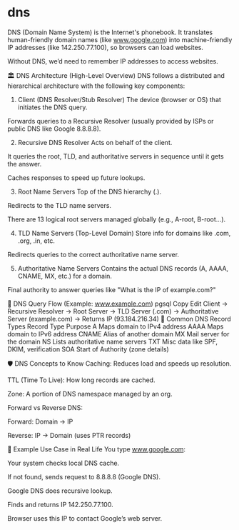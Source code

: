 # dns
DNS (Domain Name System) is the Internet's phonebook. It translates human-friendly domain names (like www.google.com) into machine-friendly IP addresses (like 142.250.77.100), so browsers can load websites.

Without DNS, we’d need to remember IP addresses to access websites.

🏛️ DNS Architecture (High-Level Overview)
DNS follows a distributed and hierarchical architecture with the following key components:

1. Client (DNS Resolver/Stub Resolver)
The device (browser or OS) that initiates the DNS query.

Forwards queries to a Recursive Resolver (usually provided by ISPs or public DNS like Google 8.8.8.8).

2. Recursive DNS Resolver
Acts on behalf of the client.

It queries the root, TLD, and authoritative servers in sequence until it gets the answer.

Caches responses to speed up future lookups.

3. Root Name Servers
Top of the DNS hierarchy (.).

Redirects to the TLD name servers.

There are 13 logical root servers managed globally (e.g., A-root, B-root...).

4. TLD Name Servers (Top-Level Domain)
Store info for domains like .com, .org, .in, etc.

Redirects queries to the correct authoritative name server.

5. Authoritative Name Servers
Contains the actual DNS records (A, AAAA, CNAME, MX, etc.) for a domain.

Final authority to answer queries like "What is the IP of example.com?"

🧱 DNS Query Flow (Example: www.example.com)
pgsql
Copy
Edit
Client → Recursive Resolver → Root Server
       → TLD Server (.com)
       → Authoritative Server (example.com)
       → Returns IP (93.184.216.34)
🧾 Common DNS Record Types
Record Type	Purpose
A	Maps domain to IPv4 address
AAAA	Maps domain to IPv6 address
CNAME	Alias of another domain
MX	Mail server for the domain
NS	Lists authoritative name servers
TXT	Misc data like SPF, DKIM, verification
SOA	Start of Authority (zone details)

🛡️ DNS Concepts to Know
Caching: Reduces load and speeds up resolution.

TTL (Time To Live): How long records are cached.

Zone: A portion of DNS namespace managed by an org.

Forward vs Reverse DNS:

Forward: Domain → IP

Reverse: IP → Domain (uses PTR records)

🔧 Example Use Case in Real Life
You type www.google.com:

Your system checks local DNS cache.

If not found, sends request to 8.8.8.8 (Google DNS).

Google DNS does recursive lookup.

Finds and returns IP 142.250.77.100.

Browser uses this IP to contact Google’s web server.
